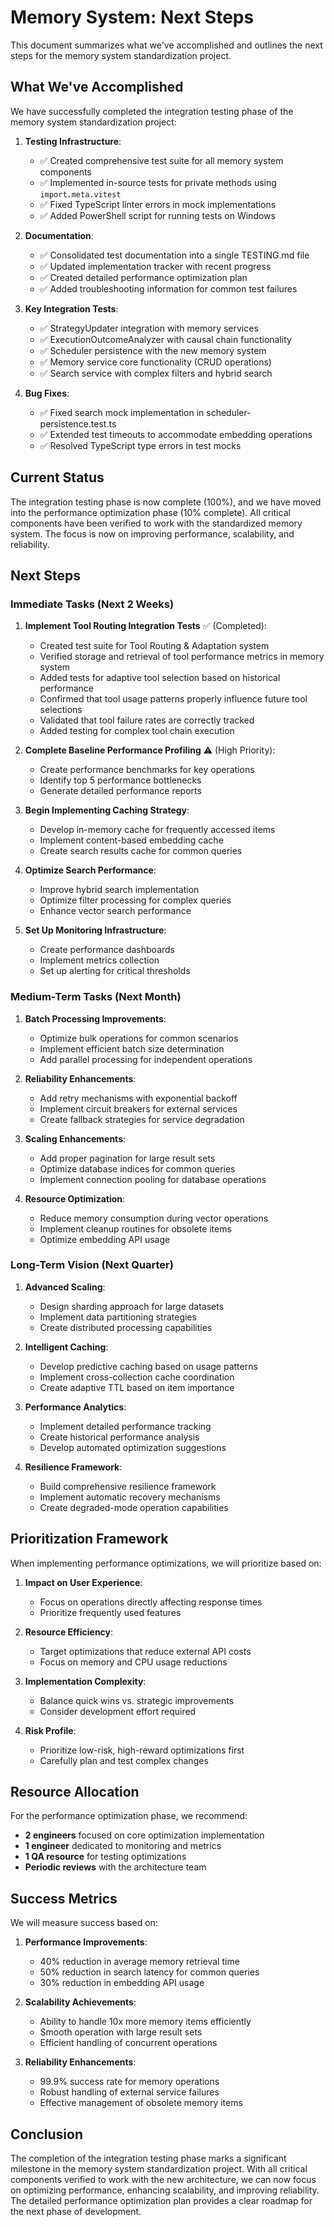 # Memory System: Next Steps

This document summarizes what we've accomplished and outlines the next steps for the memory system standardization project.

## What We've Accomplished

We have successfully completed the integration testing phase of the memory system standardization project:

1. **Testing Infrastructure**:
   - ✅ Created comprehensive test suite for all memory system components
   - ✅ Implemented in-source tests for private methods using `import.meta.vitest`
   - ✅ Fixed TypeScript linter errors in mock implementations
   - ✅ Added PowerShell script for running tests on Windows

2. **Documentation**:
   - ✅ Consolidated test documentation into a single TESTING.md file
   - ✅ Updated implementation tracker with recent progress
   - ✅ Created detailed performance optimization plan
   - ✅ Added troubleshooting information for common test failures

3. **Key Integration Tests**:
   - ✅ StrategyUpdater integration with memory services
   - ✅ ExecutionOutcomeAnalyzer with causal chain functionality 
   - ✅ Scheduler persistence with the new memory system
   - ✅ Memory service core functionality (CRUD operations)
   - ✅ Search service with complex filters and hybrid search

4. **Bug Fixes**:
   - ✅ Fixed search mock implementation in scheduler-persistence.test.ts
   - ✅ Extended test timeouts to accommodate embedding operations
   - ✅ Resolved TypeScript type errors in test mocks

## Current Status

The integration testing phase is now complete (100%), and we have moved into the performance optimization phase (10% complete). All critical components have been verified to work with the standardized memory system. The focus is now on improving performance, scalability, and reliability.

## Next Steps

### Immediate Tasks (Next 2 Weeks)

1. **Implement Tool Routing Integration Tests** ✅ (Completed):
   - Created test suite for Tool Routing & Adaptation system
   - Verified storage and retrieval of tool performance metrics in memory system
   - Added tests for adaptive tool selection based on historical performance
   - Confirmed that tool usage patterns properly influence future tool selections
   - Validated that tool failure rates are correctly tracked
   - Added testing for complex tool chain execution

2. **Complete Baseline Performance Profiling** ⚠️ (High Priority):
   - Create performance benchmarks for key operations
   - Identify top 5 performance bottlenecks
   - Generate detailed performance reports

3. **Begin Implementing Caching Strategy**:
   - Develop in-memory cache for frequently accessed items
   - Implement content-based embedding cache
   - Create search results cache for common queries

4. **Optimize Search Performance**:
   - Improve hybrid search implementation
   - Optimize filter processing for complex queries
   - Enhance vector search performance

5. **Set Up Monitoring Infrastructure**:
   - Create performance dashboards
   - Implement metrics collection
   - Set up alerting for critical thresholds

### Medium-Term Tasks (Next Month)

1. **Batch Processing Improvements**:
   - Optimize bulk operations for common scenarios
   - Implement efficient batch size determination
   - Add parallel processing for independent operations

2. **Reliability Enhancements**:
   - Add retry mechanisms with exponential backoff
   - Implement circuit breakers for external services
   - Create fallback strategies for service degradation

3. **Scaling Enhancements**:
   - Add proper pagination for large result sets
   - Optimize database indices for common queries
   - Implement connection pooling for database operations

4. **Resource Optimization**:
   - Reduce memory consumption during vector operations
   - Implement cleanup routines for obsolete items
   - Optimize embedding API usage

### Long-Term Vision (Next Quarter)

1. **Advanced Scaling**:
   - Design sharding approach for large datasets
   - Implement data partitioning strategies
   - Create distributed processing capabilities

2. **Intelligent Caching**:
   - Develop predictive caching based on usage patterns
   - Implement cross-collection cache coordination
   - Create adaptive TTL based on item importance

3. **Performance Analytics**:
   - Implement detailed performance tracking
   - Create historical performance analysis
   - Develop automated optimization suggestions

4. **Resilience Framework**:
   - Build comprehensive resilience framework
   - Implement automatic recovery mechanisms
   - Create degraded-mode operation capabilities

## Prioritization Framework

When implementing performance optimizations, we will prioritize based on:

1. **Impact on User Experience**:
   - Focus on operations directly affecting response times
   - Prioritize frequently used features

2. **Resource Efficiency**:
   - Target optimizations that reduce external API costs
   - Focus on memory and CPU usage reductions

3. **Implementation Complexity**:
   - Balance quick wins vs. strategic improvements
   - Consider development effort required

4. **Risk Profile**:
   - Prioritize low-risk, high-reward optimizations first
   - Carefully plan and test complex changes

## Resource Allocation

For the performance optimization phase, we recommend:

- **2 engineers** focused on core optimization implementation
- **1 engineer** dedicated to monitoring and metrics
- **1 QA resource** for testing optimizations
- **Periodic reviews** with the architecture team

## Success Metrics

We will measure success based on:

1. **Performance Improvements**:
   - 40% reduction in average memory retrieval time
   - 50% reduction in search latency for common queries
   - 30% reduction in embedding API usage

2. **Scalability Achievements**:
   - Ability to handle 10x more memory items efficiently
   - Smooth operation with large result sets
   - Efficient handling of concurrent operations

3. **Reliability Enhancements**:
   - 99.9% success rate for memory operations
   - Robust handling of external service failures
   - Effective management of obsolete memory items

## Conclusion

The completion of the integration testing phase marks a significant milestone in the memory system standardization project. With all critical components verified to work with the new architecture, we can now focus on optimizing performance, enhancing scalability, and improving reliability. The detailed performance optimization plan provides a clear roadmap for the next phase of development. 